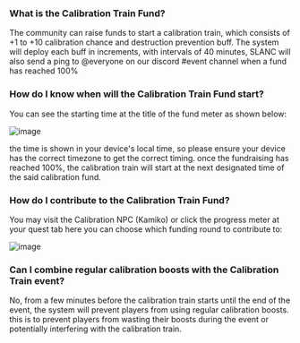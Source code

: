 ### What is the Calibration Train Fund?

The community can raise funds to start a calibration train, which consists of +1 to +10 calibration chance and destruction prevention buff.
The system will deploy each buff in increments, with intervals of 40 minutes, SLANC will also send a ping to @everyone on our discord #event channel when a fund has reached 100%

### How do I know when will the Calibration Train Fund start?

You can see the starting time at the title of the fund meter as shown below:

![image](https://github.com/DexterHuang/CyberCodeOnline/assets/18545294/af9a08d6-b5ad-4f34-af82-57caa48cd606)

the time is shown in your device's local time, so please ensure your device has the correct timezone to get the correct timing.
once the fundraising has reached 100%, the calibration train will start at the next designated time of the said calibration fund.

### How do I contribute to the Calibration Train Fund?

You may visit the Calibration NPC (Kamiko) or click the progress meter at your quest tab here you can choose which funding round to contribute to:

![image](https://github.com/DexterHuang/CyberCodeOnline/assets/18545294/4fd43e36-cbf6-4f2e-ae5c-cd5c4555cdb4)

### Can I combine regular calibration boosts with the Calibration Train event?

No, from a few minutes before the calibration train starts until the end of the event, the system will prevent players from using regular calibration boosts. this is to prevent players from wasting their boosts during the event or potentially interfering with the calibration train.
